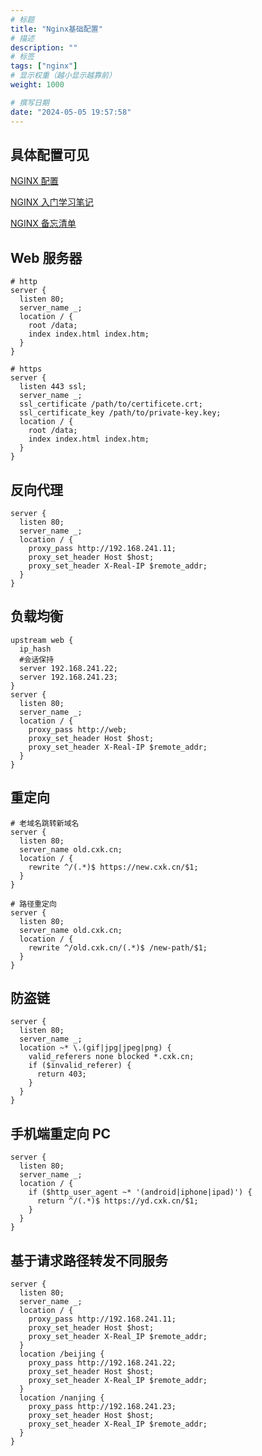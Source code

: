 ```yaml
---
# 标题
title: "Nginx基础配置"
# 描述
description: ""
# 标签
tags: ["nginx"]
# 显示权重（越小显示越靠前）
weight: 1000

# 撰写日期
date: "2024-05-05 19:57:58"
---
```


## 具体配置可见

<a href="https://tsejx.github.io/devops-guidebook/server/nginx" target="_blank">NGINX 配置</a>

<a href="https://wangchujiang.com/nginx-tutorial/index.html" target="_blank">NGINX 入门学习笔记</a>

<a href="https://wangchujiang.com/reference/docs/nginx.html" target="_blank">NGINX 备忘清单</a>

## Web 服务器

```nginx
# http
server {
  listen 80;
  server_name _;
  location / {
    root /data;
    index index.html index.htm;
  }
}

# https
server {
  listen 443 ssl;
  server_name _;
  ssl_certificate /path/to/certificete.crt;
  ssl_certificate_key /path/to/private-key.key;
  location / {
    root /data;
    index index.html index.htm;
  }
}
```

## 反向代理

```nginx
server {
  listen 80;
  server_name _;
  location / {
    proxy_pass http://192.168.241.11;
    proxy_set_header Host $host;
    proxy_set_header X-Real-IP $remote_addr;
  }
}
```

## 负载均衡

```nginx
upstream web {
  ip_hash
  #会话保持
  server 192.168.241.22;
  server 192.168.241.23;
}
server {
  listen 80;
  server_name _;
  location / {
    proxy_pass http://web;
    proxy_set_header Host $host;
    proxy_set_header X-Real-IP $remote_addr;
  }
}
```

## 重定向

```nginx
# 老域名跳转新域名
server {
  listen 80;
  server_name old.cxk.cn;
  location / {
    rewrite ^/(.*)$ https://new.cxk.cn/$1;
  }
}

# 路径重定向
server {
  listen 80;
  server_name old.cxk.cn;
  location / {
    rewrite ^/old.cxk.cn/(.*)$ /new-path/$1;
  }
}
```

## 防盗链

```nginx
server {
  listen 80;
  server_name _;
  location ~* \.(gif|jpg|jpeg|png) {
    valid_referers none blocked *.cxk.cn;
    if ($invalid_referer) {
      return 403;
    }
  }
}
```

## 手机端重定向 PC

```nginx
server {
  listen 80;
  server_name _;
  location / {
    if ($http_user_agent ~* '(android|iphone|ipad)') {
      return ^/(.*)$ https://yd.cxk.cn/$1;
    }
  }
}
```

## 基于请求路径转发不同服务

```nginx
server {
  listen 80;
  server_name _;
  location / {
    proxy_pass http://192.168.241.11;
    proxy_set_header Host $host;
    proxy_set_header X-Real_IP $remote_addr;
  }
  location /beijing {
    proxy_pass http://192.168.241.22;
    proxy_set_header Host $host;
    proxy_set_header X-Real_IP $remote_addr;
  }
  location /nanjing {
    proxy_pass http://192.168.241.23;
    proxy_set_header Host $host;
    proxy_set_header X-Real_IP $remote_addr;
  }
}
```

